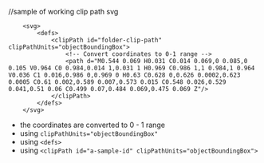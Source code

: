 //sample of working clip path svg
```
	<svg>
		<defs>
			<clipPath id="folder-clip-path" clipPathUnits="objectBoundingBox">
				<!-- Convert coordinates to 0-1 range -->
				<path d="M0.544 0.069 H0.031 C0.014 0.069,0 0.085,0 0.105 V0.964 C0 0.984,0.014 1,0.031 1 H0.969 C0.986 1,1 0.984,1 0.964 V0.036 C1 0.016,0.986 0,0.969 0 H0.63 C0.628 0,0.626 0.0002,0.623 0.0005 C0.61 0.002,0.589 0.007,0.573 0.015 C0.548 0.026,0.529 0.041,0.51 0.06 C0.499 0.07,0.484 0.069,0.475 0.069 Z"/>
			</clipPath>
		</defs>
	</svg>
```
- the coordinates are converted to 0 - 1 range
- using `clipPathUnits="objectBoundingBox"`
- using `<defs>`
- using `<clipPath id="a-sample-id" clipPathUnits="objectBoundingBox">`
